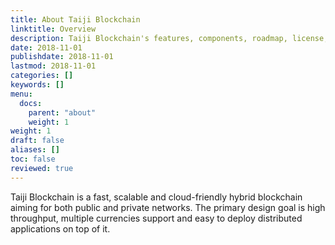 ```yaml
---
title: About Taiji Blockchain
linktitle: Overview
description: Taiji Blockchain's features, components, roadmap, license, and motivation.
date: 2018-11-01
publishdate: 2018-11-01
lastmod: 2018-11-01
categories: []
keywords: []
menu:
  docs:
    parent: "about"
    weight: 1
weight: 1
draft: false
aliases: []
toc: false
reviewed: true
---
```


Taiji Blockchain is a fast, scalable and cloud-friendly hybrid blockchain aiming for both public and private networks. The primary design goal is high throughput, multiple currencies support and easy to deploy distributed applications on top of it. 

